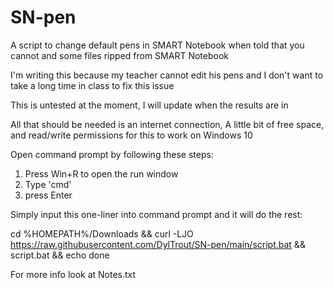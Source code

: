 # SN-pen
A script to change default pens in SMART Notebook when told that you cannot and some files ripped from SMART Notebook

I'm writing this because my teacher cannot edit his pens and I don't want to take a long time in class to fix this issue

This is untested at the moment, I will update when the results are in

All that should be needed is an internet connection, A little bit of free space, and read/write permissions for this to work on Windows 10

Open command prompt by following these steps:
1. Press Win+R to open the run window
2. Type 'cmd'
3. press Enter

Simply input this one-liner into command prompt and it will do the rest:

cd %HOMEPATH%/Downloads && curl -LJO https://raw.githubusercontent.com/DylTrout/SN-pen/main/script.bat && script.bat && echo done

For more info look at Notes.txt
